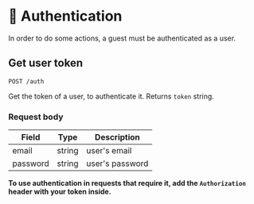 # 🔐 Authentication

In order to do some actions, a guest must be authenticated as a user.

## Get user token

`POST /auth`

Get the token of a user, to authenticate it. Returns `token` string.

### Request body

| Field    | Type   | Description     |
| -------- | ------ | --------------- |
| email    | string | user's email    |
| password | string | user's password |

**To use authentication in requests that require it, add the `Authorization` header with your token inside.**
